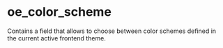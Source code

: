 # oe_color_scheme
Contains a field that allows to choose between color schemes defined in the current active frontend theme.
